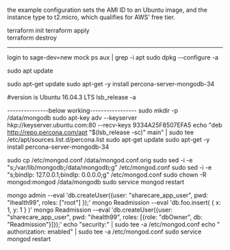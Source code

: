  the example configuration sets the AMI ID to an Ubuntu image, and the instance type to t2.micro, which qualifies for AWS' free tier.

 terraform init
 terraform apply  
 terraform destroy

 ----------------------------------------------------------------
login to sage-dev=new mock
ps aux | grep -i apt
sudo dpkg --configure -a


sudo apt update

sudo apt-get update
sudo apt-get -y install percona-server-mongodb-34

#version is  Ubuntu 16.04.3 LTS
lsb_release -a

---------------below working-----------------
sudo mkdir -p /data/mongodb
sudo apt-key adv --keyserver hkp://keyserver.ubuntu.com:80 --recv-keys 9334A25F8507EFA5
echo "deb http://repo.percona.com/apt "$(lsb_release -sc)" main" | sudo tee /etc/apt/sources.list.d/percona.list
sudo apt-get update
sudo apt-get -y install percona-server-mongodb-34


sudo cp /etc/mongod.conf /data/mongod.conf.orig
sudo sed -i -e "s;/var/lib/mongodb;/data/mongodb;g" /etc/mongod.conf
sudo sed -i -e "s;bindIp: 127.0.0.1;bindIp: 0.0.0.0;g" /etc/mongod.conf
sudo chown -R mongod:mongod /data/mongodb
sudo service mongod restart

mongo admin --eval 'db.createUser({user: "sharecare_app_user", pwd: "ihealth99", roles: ["root"] });'
mongo Readmission --eval 'db.foo.insert( { x: 1, y: 1 } )'
mongo Readmission --eval 'db.createUser({user: "sharecare_app_user", pwd: "ihealth99", roles: [{role: "dbOwner", db: "Readmission"}]});'
echo "security:" | sudo tee -a /etc/mongod.conf
echo "  authorization: enabled" | sudo tee -a /etc/mongod.conf
sudo service mongod restart